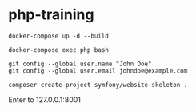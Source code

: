 # php-training

```
docker-compose up -d --build
```

```
docker-compose exec php bash
```

```
git config --global user.name "John Doe"
git config --global user.email johndoe@example.com
```

```
composer create-project symfony/website-skeleton .
```

Enter to 127.0.0.1:8001